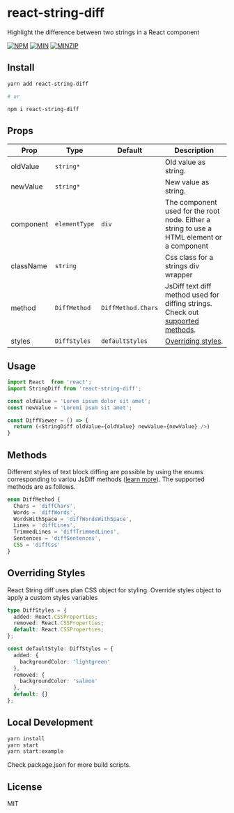 # react-string-diff

Highlight the difference between two strings in a React component

[![NPM](https://img.shields.io/npm/v/react-string-diff.svg)](https://www.npmjs.com/package/react-string-diff)
[![MIN](https://badgen.net/bundlephobia/min/react-string-diff)](https://bundlephobia.com/result?p=react-string-diff)
[![MINZIP](https://badgen.net/bundlephobia/minzip/react-string-diff)](https://bundlephobia.com/result?p=react-string-diff)
## Install

```bash
yarn add react-string-diff

# or

npm i react-string-diff
```
## Props

| Prop                      | Type            | Default                        | Description                                                                                                                              |
| ------------------------- | --------------- | ------------------------------ | -----------------------------------------------------------------------------------------------------------------------------------------|
| oldValue                  | `string*`       |                                | Old value as string.                                                                                                                     |
| newValue                  | `string*`       |                                | New value as string.                                                                                                                     |
| component                 | `elementType`   | `div`                          | The component used for the root node. Either a string to use a HTML element or a component                                               |
| className                 | `string`        |                                | Css class for a strings div wrapper                                                                                                      |
| method                    | `DiffMethod`    | `DiffMethod.Chars`             | JsDiff text diff method used for diffing strings. Check out [supported methods](#methods).                                               |
| styles                    | `DiffStyles`    | `defaultStyles`                | [Overriding styles](#overriding-styles).                                                                                                 |


## Usage

```javascript
import React  from 'react';
import StringDiff from 'react-string-diff';

const oldValue = 'Lorem ipsum dolor sit amet';
const newValue = 'Loremi psum sit amet';

const DiffViewer = () => {
  return (<StringDiff oldValue={oldValue} newValue={newValue} />)
}
```

## Methods

Different styles of text block diffing are possible by using the enums corresponding to variou JsDiff methods ([learn more](https://github.com/kpdecker/jsdiff/tree/v4.0.1#api)). The supported methods are as follows.

```typescript
enum DiffMethod {
  Chars = 'diffChars',
  Words = 'diffWords',
  WordsWithSpace = 'diffWordsWithSpace',
  Lines = 'diffLines',
  TrimmedLines = 'diffTrimmedLines',
  Sentences = 'diffSentences',
  CSS = 'diffCss'
}
```

## Overriding Styles

React String diff uses plan CSS object for styling. Override styles object to apply a custom styles variables

```typescript
type DiffStyles = {
  added: React.CSSProperties;
  removed: React.CSSProperties;
  default: React.CSSProperties;
};

const defaultStyle: DiffStyles = {
  added: {
    backgroundColor: 'lightgreen'
  },
  removed: {
    backgroundColor: 'salmon'
  },
  default: {}
};
```
## Local Development

```bash
yarn install
yarn start
yarn start:example
```

Check package.json for more build scripts.

## License

MIT
